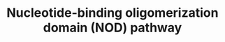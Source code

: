 ---
annotations:
- type: Pathway Ontology
  value: NOD-like receptor signaling pathway
authors:
- Misbah
- Khanspers
- Michiel
- Thomas
- MaintBot
- Zari
- Jmelius
- Evelo
- Eweitz
description: The NOD (nucleotide-binding oligomerization domain) proteins NOD1 and
  NOD2 have important roles in innate immunity as sensors of microbial components
  derived from bacterial peptidoglycan. The importance of these molecules is underscored
  by the fact that mutations in the gene that encodes NOD2 occur in a subpopulation
  of patients with Crohn's disease, and NOD1 has also been shown to participate in
  host defence against infection with Helicobacter pylori.   Proteins on this pathway
  have targeted assays available via the [https://assays.cancer.gov/available_assays?wp_id=WP1433
  CPTAC Assay Portal]
last-edited: 2021-05-22
organisms:
- Homo sapiens
redirect_from:
- /index.php/Pathway:WP1433
- /instance/WP1433
schema-jsonld:
- '@context': https://schema.org/
  '@id': https://wikipathways.github.io/pathways/WP1433.html
  '@type': Dataset
  creator:
    '@type': Organization
    name: WikiPathways
  description: The NOD (nucleotide-binding oligomerization domain) proteins NOD1 and
    NOD2 have important roles in innate immunity as sensors of microbial components
    derived from bacterial peptidoglycan. The importance of these molecules is underscored
    by the fact that mutations in the gene that encodes NOD2 occur in a subpopulation
    of patients with Crohn's disease, and NOD1 has also been shown to participate
    in host defence against infection with Helicobacter pylori.   Proteins on this
    pathway have targeted assays available via the [https://assays.cancer.gov/available_assays?wp_id=WP1433
    CPTAC Assay Portal]
  keywords:
  - AIM2
  - NDUFA13
  - RAC1
  - DUOX2
  - CASP5
  - PYCARD
  - AAMP
  - NLRP10
  - NLRP4
  - SUGT1
  - CARD8
  - NFKBIA
  - XIAP
  - CASP7
  - HSP90AA2
  - CENTB1
  - IL1B
  - NLRP2
  - NAIP
  - CHUK
  - NLRP12
  - NLRP1
  - RELA
  - IKBKB
  - IL18
  - PRDM1
  - NLRC4
  - CASP8
  - ERBB2IP
  - CARD6
  - CASP9
  - COPS6
  - CARD9
  - NOD1
  - Nf-kappa B signaling
  - CASP1
  - MEFV
  - NOD2
  - RIPK2
  - NLRP7
  - NLRP3
  - IKBKG
  license: CC0
  name: Nucleotide-binding oligomerization domain (NOD) pathway
seo: CreativeWork
title: Nucleotide-binding oligomerization domain (NOD) pathway
wpid: WP1433
---